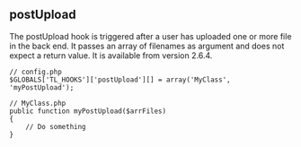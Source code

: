 postUpload
----------

The postUpload hook is triggered after a user has uploaded one or more file in the back end. It passes an array of filenames as argument and does not expect a return value. It is available from version 2.6.4.

	// config.php
	$GLOBALS['TL_HOOKS']['postUpload'][] = array('MyClass', 'myPostUpload');
	 
	// MyClass.php
	public function myPostUpload($arrFiles)
	{
	    // Do something
	}
